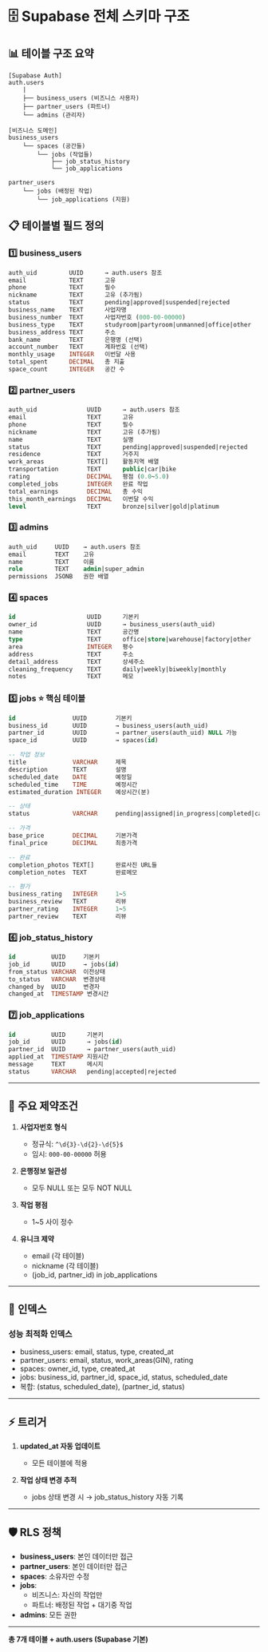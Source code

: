 # 🗄️ Supabase 전체 스키마 구조

## 📊 테이블 구조 요약

```
[Supabase Auth]
auth.users
    |
    ├── business_users (비즈니스 사용자)
    ├── partner_users (파트너)
    └── admins (관리자)
    
[비즈니스 도메인]
business_users
    └── spaces (공간들)
        └── jobs (작업들)
            ├── job_status_history
            └── job_applications
            
partner_users
    └── jobs (배정된 작업)
        └── job_applications (지원)
```

## 📋 테이블별 필드 정의

### 1️⃣ **business_users**
```sql
auth_uid         UUID      → auth.users 참조
email            TEXT      고유
phone            TEXT      필수
nickname         TEXT      고유 (추가됨)
status           TEXT      pending|approved|suspended|rejected
business_name    TEXT      사업자명
business_number  TEXT      사업자번호 (000-00-00000)
business_type    TEXT      studyroom|partyroom|unmanned|office|other
business_address TEXT      주소
bank_name        TEXT      은행명 (선택)
account_number   TEXT      계좌번호 (선택)
monthly_usage    INTEGER   이번달 사용
total_spent      DECIMAL   총 지출
space_count      INTEGER   공간 수
```

### 2️⃣ **partner_users**
```sql
auth_uid              UUID      → auth.users 참조
email                 TEXT      고유
phone                 TEXT      필수
nickname              TEXT      고유 (추가됨)
name                  TEXT      실명
status                TEXT      pending|approved|suspended|rejected
residence             TEXT      거주지
work_areas            TEXT[]    활동지역 배열
transportation        TEXT      public|car|bike
rating                DECIMAL   평점 (0.0~5.0)
completed_jobs        INTEGER   완료 작업
total_earnings        DECIMAL   총 수익
this_month_earnings   DECIMAL   이번달 수익
level                 TEXT      bronze|silver|gold|platinum
```

### 3️⃣ **admins**
```sql
auth_uid     UUID    → auth.users 참조
email        TEXT    고유
name         TEXT    이름
role         TEXT    admin|super_admin
permissions  JSONB   권한 배열
```

### 4️⃣ **spaces**
```sql
id                    UUID      기본키
owner_id              UUID      → business_users(auth_uid)
name                  TEXT      공간명
type                  TEXT      office|store|warehouse|factory|other
area                  INTEGER   평수
address               TEXT      주소
detail_address        TEXT      상세주소
cleaning_frequency    TEXT      daily|weekly|biweekly|monthly
notes                 TEXT      메모
```

### 5️⃣ **jobs** ⭐ 핵심 테이블
```sql
id                UUID        기본키
business_id       UUID        → business_users(auth_uid)
partner_id        UUID        → partner_users(auth_uid) NULL 가능
space_id          UUID        → spaces(id)

-- 작업 정보
title             VARCHAR     제목
description       TEXT        설명
scheduled_date    DATE        예정일
scheduled_time    TIME        예정시간
estimated_duration INTEGER    예상시간(분)

-- 상태
status            VARCHAR     pending|assigned|in_progress|completed|cancelled

-- 가격
base_price        DECIMAL     기본가격
final_price       DECIMAL     최종가격

-- 완료
completion_photos TEXT[]      완료사진 URL들
completion_notes  TEXT        완료메모

-- 평가
business_rating   INTEGER     1~5
business_review   TEXT        리뷰
partner_rating    INTEGER     1~5
partner_review    TEXT        리뷰
```

### 6️⃣ **job_status_history**
```sql
id          UUID     기본키
job_id      UUID     → jobs(id)
from_status VARCHAR  이전상태
to_status   VARCHAR  변경상태
changed_by  UUID     변경자
changed_at  TIMESTAMP 변경시간
```

### 7️⃣ **job_applications**
```sql
id          UUID      기본키
job_id      UUID      → jobs(id)
partner_id  UUID      → partner_users(auth_uid)
applied_at  TIMESTAMP 지원시간
message     TEXT      메시지
status      VARCHAR   pending|accepted|rejected
```

---

## 🔐 주요 제약조건

1. **사업자번호 형식**
   - 정규식: `^\d{3}-\d{2}-\d{5}$`
   - 임시: `000-00-00000` 허용

2. **은행정보 일관성**
   - 모두 NULL 또는 모두 NOT NULL

3. **작업 평점**
   - 1~5 사이 정수

4. **유니크 제약**
   - email (각 테이블)
   - nickname (각 테이블)
   - (job_id, partner_id) in job_applications

---

## 🔑 인덱스

### 성능 최적화 인덱스
- business_users: email, status, type, created_at
- partner_users: email, status, work_areas(GIN), rating
- spaces: owner_id, type, created_at
- jobs: business_id, partner_id, space_id, status, scheduled_date
- 복합: (status, scheduled_date), (partner_id, status)

---

## ⚡ 트리거

1. **updated_at 자동 업데이트**
   - 모든 테이블에 적용

2. **작업 상태 변경 추적**
   - jobs 상태 변경 시 → job_status_history 자동 기록

---

## 🛡️ RLS 정책

- **business_users**: 본인 데이터만 접근
- **partner_users**: 본인 데이터만 접근
- **spaces**: 소유자만 수정
- **jobs**: 
  - 비즈니스: 자신의 작업만
  - 파트너: 배정된 작업 + 대기중 작업
- **admins**: 모든 권한

---

**총 7개 테이블 + auth.users (Supabase 기본)**